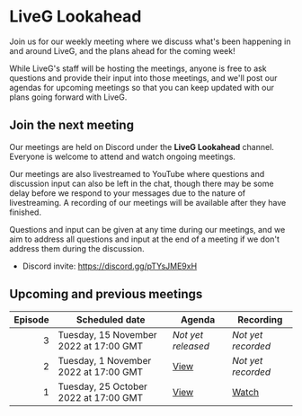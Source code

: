 # LiveG Lookahead
Join us for our weekly meeting where we discuss what's been happening in and around LiveG, and the plans ahead for the coming week!

While LiveG's staff will be hosting the meetings, anyone is free to ask questions and provide their input into those meetings, and we'll post our agendas for upcoming meetings so that you can keep updated with our plans going forward with LiveG.

## Join the next meeting
Our meetings are held on Discord under the **LiveG Lookahead** channel. Everyone is welcome to attend and watch ongoing meetings.

Our meetings are also livestreamed to YouTube where questions and discussion input can also be left in the chat, though there may be some delay before we respond to your messages due to the nature of livestreaming. A recording of our meetings will be available after they have finished.

Questions and input can be given at any time during our meetings, and we aim to address all questions and input at the end of a meeting if we don't address them during the discussion.

* Discord invite: https://discord.gg/pTYsJME9xH

## Upcoming and previous meetings
| Episode | Scheduled date | Agenda | Recording |
|--:|---|---|---|
| 3 | Tuesday, 15 November 2022 at 17:00 GMT | _Not yet released_ | _Not yet recorded_ |
| 2 | Tuesday, 1 November 2022 at 17:00 GMT | [View](https://github.com/LiveGTech/Lookahead/blob/main/episodes/0002/index.md) | _Not yet recorded_ |
| 1 | Tuesday, 25 October 2022 at 17:00 GMT | [View](https://github.com/LiveGTech/Lookahead/blob/main/episodes/0001/index.md) | [Watch](https://youtu.be/tgyXH_XUXlo) |
